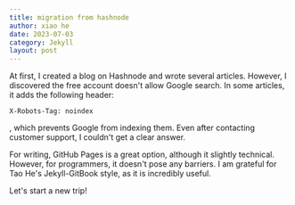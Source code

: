 ```yaml
---
title: migration from hashnode
author: xiao he
date: 2023-07-03
category: Jekyll
layout: post
---
```


At first, I created a blog on Hashnode and wrote several articles. However, I discovered 
the free account doesn't allow Google search. In some articles, it adds the following header: 
```
X-Robots-Tag: noindex
```
, which prevents Google from indexing them. Even after contacting customer support, 
I couldn't get a clear answer.

For writing, GitHub Pages is a great option, although it slightly technical. However, for programmers, it doesn't pose any barriers. I am grateful for Tao He's Jekyll-GitBook style, as it is incredibly useful.


Let's start a new trip!
